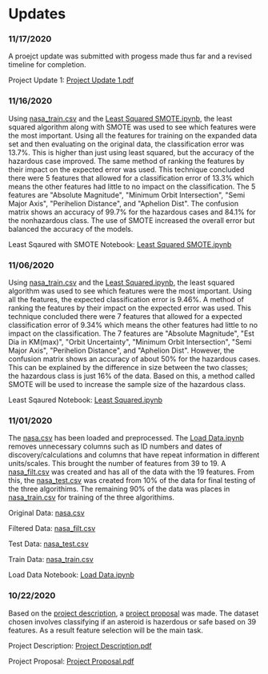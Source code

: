 # Updates

### 11/17/2020

A proejct update was submitted with progess made thus far and a revised timeline for completion. 

Project Update 1: [Project Update 1.pdf](https://github.com/lopezbl/ECE532_Project/blob/main/Project%20Update%201.pdf)

### 11/16/2020

Using [nasa_train.csv](https://github.com/lopezbl/ECE532_Project/blob/main/nasa_train.csv) and the [Least Squared SMOTE.ipynb](https://github.com/lopezbl/ECE532_Project/blob/main/Least%20Squared%20SMOTE.ipynb), the least squared algorithm along with SMOTE was used to see which features were the most important. Using all the features for training on the expanded data set and then evaluating on the original data, the classification error was 13.7%. This is higher than just using least squared, but the accuracy of the hazardous case improved. The same method of ranking the features by their impact on the expected error was used. This technique concluded there were 5 features that allowed for a classification error of 13.3% which means the other features had little to no impact on the classification. The 5 features are "Absolute Magnitude", "Minimum Orbit Intersection", "Semi Major Axis", "Perihelion Distance", and "Aphelion Dist". The confusion matrix shows an accuracy of 99.7% for the hazardous cases and 84.1% for the nonhazardous class. The use of SMOTE increased the overall error but balanced the accuracy of the models.


Least Sqaured with SMOTE Notebook: [Least Squared SMOTE.ipynb](https://github.com/lopezbl/ECE532_Project/blob/main/Least%20Squared%20SMOTE.ipynb)

### 11/06/2020

Using [nasa_train.csv](https://github.com/lopezbl/ECE532_Project/blob/main/nasa_train.csv) and the [Least Squared.ipynb](https://github.com/lopezbl/ECE532_Project/blob/main/Least%20Squared.ipynb), the least squared algorithm was used to see which features were the most important. Using all the features, the expected classification error is 9.46%. A method of ranking the features by their impact on the expected error was used. This technique concluded there were 7 features that allowed for a expected classification error of 9.34% which means the other features had little to no impact on the classification. The 7 features are "Absolute Magnitude", "Est Dia in KM(max)", "Orbit Uncertainty", "Minimum Orbit Intersection", "Semi Major Axis", "Perihelion Distance", and "Aphelion Dist". However, the confusion matrix shows an accuracy of about 50% for the hazardous cases. This can be explained by the difference in size between the two classes; the hazardous class is just 16% of the data. Based on this, a method called SMOTE will be used to increase the sample size of the hazardous class.

Least Sqaured Notebook: [Least Squared.ipynb](https://github.com/lopezbl/ECE532_Project/blob/main/Least%20Squared.ipynb)

### 11/01/2020

The [nasa.csv](https://github.com/lopezbl/ECE532_Project/blob/main/nasa.csv) has been loaded and preprocessed. The [Load Data.ipynb](https://github.com/lopezbl/ECE532_Project/blob/main/Load%20Data.ipynb) removes unnecessary columns such as ID numbers and dates of discovery/calculations and columns that have repeat information in different units/scales. This brought the number of features from 39 to 19. A [nasa_filt.csv](https://github.com/lopezbl/ECE532_Project/blob/main/nasa_filt.csv) was created and has all of the data with the 19 features. From this, the [nasa_test.csv](https://github.com/lopezbl/ECE532_Project/blob/main/nasa_test.csv) was created from 10% of the data for final testing of the three algorithims. The remaining 90% of the data was places in [nasa_train.csv](https://github.com/lopezbl/ECE532_Project/blob/main/nasa_train.csv) for training of the three algorithims.

Original Data: [nasa.csv](https://github.com/lopezbl/ECE532_Project/blob/main/nasa.csv)

Filtered Data: [nasa_filt.csv](https://github.com/lopezbl/ECE532_Project/blob/main/nasa_filt.csv)

Test Data: [nasa_test.csv](https://github.com/lopezbl/ECE532_Project/blob/main/nasa_test.csv)

Train Data: [nasa_train.csv](https://github.com/lopezbl/ECE532_Project/blob/main/nasa_train.csv)

Load Data Notebook: [Load Data.ipynb](https://github.com/lopezbl/ECE532_Project/blob/main/Load%20Data.ipynb)

### 10/22/2020

Based on the [project description](https://github.com/lopezbl/ECE532_Project/blob/main/Project%20Description.pdf), a [project proposal](https://github.com/lopezbl/ECE532_Project/blob/main/Project%20Proposal.pdf) was made. The dataset chosen involves classifying if an asteroid is hazerdous or safe based on 39 features. As a result feature selection will be the main task.

Project Description: [Project Description.pdf](https://github.com/lopezbl/ECE532_Project/blob/main/Project%20Description.pdf)

Project Proposal: [Project Proposal.pdf](https://github.com/lopezbl/ECE532_Project/blob/main/Project%20Proposal.pdf)
